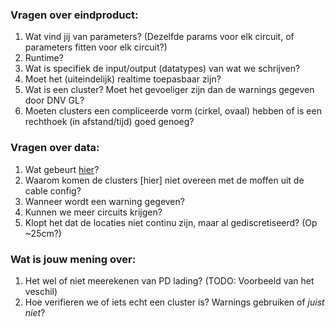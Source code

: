 ### Vragen over eindproduct:
1. Wat vind jij van parameters? (Dezelfde params voor elk circuit, of parameters fitten voor elk circuit?)
1. Runtime?
1. Wat is specifiek de input/output (datatypes) van wat we schrijven?
1. Moet het (uiteindelijk) realtime toepasbaar zijn?
1. Wat is een cluster? Moet het gevoeliger zijn dan de warnings gegeven door DNV GL?
1. Moeten clusters een compliceerde vorm (cirkel, ovaal) hebben of is een rechthoek (in afstand/tijd) goed genoeg?


### Vragen over data:
1. Wat gebeurt [hier](https://github.com/fons-/SCG-analyse/blob/403c256e7820539236bb504e87e4be7ca7adee08/notebooks/Clustering%20eerste%20poging%20-%20Fons.ipynb)?
1. Waarom komen de clusters [hier] niet overeen met de moffen uit de cable config?
1. Wanneer wordt een warning gegeven?
1. Kunnen we meer circuits krijgen?
1. Klopt het dat de locaties niet continu zijn, maar al gediscretiseerd? (Op ~25cm?)


### Wat is jouw mening over:
1. Het wel of niet meerekenen van PD lading? (TODO: Voorbeeld van het veschil)
1. Hoe verifieren we of iets echt een cluster is? Warnings gebruiken of _juist niet_?
